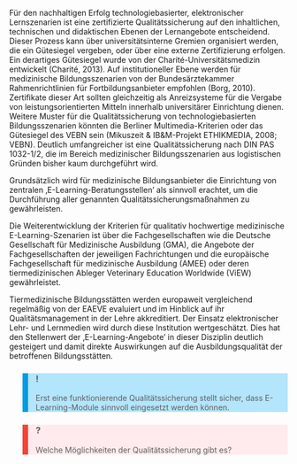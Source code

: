 <!-- filename: 09_Qualitaetssicherung.md -->
<!-- title: Qualitätssicherung -->

Für den nachhaltigen Erfolg technologiebasierter, elektronischer Lernszenarien ist eine zertifizierte Qualitätssicherung auf den inhaltlichen, technischen und didaktischen Ebenen der Lernangebote entscheidend. Dieser Prozess kann über universitätsinterne Gremien organisiert werden, die ein Gütesiegel vergeben, oder über eine externe Zertifizierung erfolgen. Ein derartiges Gütesiegel wurde von der Charité-Universitätsmedizin entwickelt (Charité, 2013). Auf institutioneller Ebene werden für medizinische Bildungsszenarien von der Bundesärztekammer Rahmenrichtlinien für Fortbildungsanbieter empfohlen (Borg, 2010). Zertifikate dieser Art sollten gleichzeitig als Anreizsysteme für die Vergabe von leistungsorientierten Mitteln innerhalb universitärer Einrichtung dienen. Weitere Muster für die Qualitätssicherung von technologiebasierten Bildungsszenarien könnten die Berliner Multimedia-Kriterien oder das Gütesiegel des VEBN sein (Mikuszeit &amp; IB&amp;M-Projekt ETHIKMEDIA, 2008; VEBN). Deutlich umfangreicher ist eine Qualitätssicherung nach DIN PAS 1032-1/2, die im Bereich medizinischer Bildungsszenarien aus logistischen Gründen bisher kaum durchgeführt wird.

Grundsätzlich wird für medizinische Bildungsanbieter die Einrichtung von zentralen ‚E-Learning-Beratungsstellen’ als sinnvoll erachtet, um die Durchführung aller genannten Qualitätssicherungsmaßnahmen zu gewährleisten.

Die Weiterentwicklung der Kriterien für qualitativ hochwertige medizinische E-Learning-Szenarien ist über die Fachgesellschaften wie die Deutsche Gesellschaft für Medizinische Ausbildung (GMA), die Angebote der Fachgesellschaften der jeweiligen Fachrichtungen und die europäische Fachgesellschaft für medizinische Ausbildung (AMEE) oder deren tiermedizinischen Ableger Veterinary Education Worldwide (ViEW) gewährleistet.

Tiermedizinische Bildungsstätten werden europaweit vergleichend regelmäßig von der EAEVE evaluiert und im Hinblick auf ihr Qualitätsmanagement in der Lehre akkreditiert. Der Einsatz elektronischer Lehr- und Lernmedien wird durch diese Institution wertgeschätzt. Dies hat den Stellenwert der ‚E-Learning-Angebote’ in dieser Disziplin deutlich gesteigert und damit direkte Auswirkungen auf die Ausbildungsqualität der betroffenen Bildungsstätten.

<blockquote style="background: #B3E5FC; border-left: 10px solid #039BE5">

### !

Erst eine funktionierende Qualitätssicherung stellt sicher, dass E-Learning-Module sinnvoll eingesetzt werden können.

</blockquote>

<blockquote style="background: #FFEBEE; border-left: 10px solid #F44336">

### ?

Welche Möglichkeiten der Qualitätssicherung gibt es?

</blockquote>
